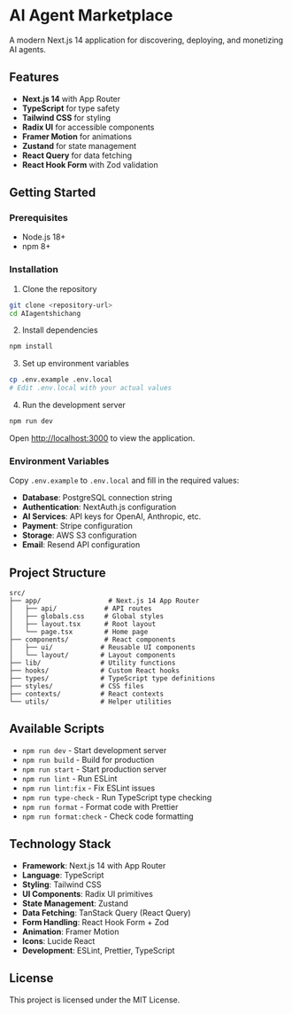 # AI Agent Marketplace

A modern Next.js 14 application for discovering, deploying, and monetizing AI agents.

## Features

- **Next.js 14** with App Router
- **TypeScript** for type safety
- **Tailwind CSS** for styling
- **Radix UI** for accessible components
- **Framer Motion** for animations
- **Zustand** for state management
- **React Query** for data fetching
- **React Hook Form** with Zod validation

## Getting Started

### Prerequisites

- Node.js 18+ 
- npm 8+

### Installation

1. Clone the repository
```bash
git clone <repository-url>
cd AIagentshichang
```

2. Install dependencies
```bash
npm install
```

3. Set up environment variables
```bash
cp .env.example .env.local
# Edit .env.local with your actual values
```

4. Run the development server
```bash
npm run dev
```

Open [http://localhost:3000](http://localhost:3000) to view the application.

### Environment Variables

Copy `.env.example` to `.env.local` and fill in the required values:

- **Database**: PostgreSQL connection string
- **Authentication**: NextAuth.js configuration
- **AI Services**: API keys for OpenAI, Anthropic, etc.
- **Payment**: Stripe configuration
- **Storage**: AWS S3 configuration
- **Email**: Resend API configuration

## Project Structure

```
src/
├── app/                 # Next.js 14 App Router
│   ├── api/            # API routes
│   ├── globals.css     # Global styles
│   ├── layout.tsx      # Root layout
│   └── page.tsx        # Home page
├── components/         # React components
│   ├── ui/            # Reusable UI components
│   └── layout/        # Layout components
├── lib/               # Utility functions
├── hooks/             # Custom React hooks
├── types/             # TypeScript type definitions
├── styles/            # CSS files
├── contexts/          # React contexts
└── utils/             # Helper utilities
```

## Available Scripts

- `npm run dev` - Start development server
- `npm run build` - Build for production
- `npm run start` - Start production server
- `npm run lint` - Run ESLint
- `npm run lint:fix` - Fix ESLint issues
- `npm run type-check` - Run TypeScript type checking
- `npm run format` - Format code with Prettier
- `npm run format:check` - Check code formatting

## Technology Stack

- **Framework**: Next.js 14 with App Router
- **Language**: TypeScript
- **Styling**: Tailwind CSS
- **UI Components**: Radix UI primitives
- **State Management**: Zustand
- **Data Fetching**: TanStack Query (React Query)
- **Form Handling**: React Hook Form + Zod
- **Animation**: Framer Motion
- **Icons**: Lucide React
- **Development**: ESLint, Prettier, TypeScript

## License

This project is licensed under the MIT License.